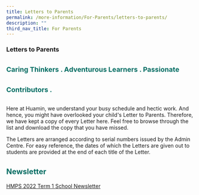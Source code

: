 ```yaml
---
title: Letters to Parents
permalink: /more-information/For-Parents/letters-to-parents/
description: ""
third_nav_title: For Parents
---
```

### **Letters to Parents**

<b style="color:#016C62; font-size:18px; line-height: 3;">Caring Thinkers . Adventurous Learners . Passionate Contributors .</b><br>

Here at Huamin, we understand your busy schedule and hectic work. And hence, you might have overlooked your child's Letter to Parents. Therefore, we have kept a copy of every Letter here. Feel free to browse through the list and download the copy that you have missed.  
  
The Letters are arranged according to serial numbers issued by the Admin Centre. For easy reference, the dates of which the Letters are given out to students are provided at the end of each title of the Letter.

<b style="color:#016C62; font-size:20px; line-height: 3;">Newsletter</b><br>
[HMPS 2022 Term 1 School Newsletter](/files/HMPS%202022%20Term%201%20School%20Newsletter.pdf)